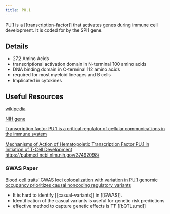 ```yaml
---
title: PU.1
---
```


PU.1 is a [[transcription-factor]] that activates genes during immune cell
development. It is coded for by the SPI1 gene.

## Details

- 272 Amino Acids
- transcriptional activation domain in N-terminal 100 amino acids
- DNA binding domain in C-terminal 112 amino acids
- required for most myeloid lineages and B cells
- Implicated in cytokines

## Useful Resources

[wikipedia](https://en.wikipedia.org/wiki/SPI1)

[NIH gene](https://www.ncbi.nlm.nih.gov/gene/6688)

[Transcription factor PU.1 is a critical regulator of cellular communications in the immune system](PU-1.pdf)

[Mechanisms of Action of Hematopoietic Transcription Factor PU.1 in Initiation of T-Cell Development](PU-1-mechanism.pdf)
https://pubmed.ncbi.nlm.nih.gov/37492098/

### GWAS Paper

[Blood cell traits’ GWAS loci colocalization with variation in PU.1 genomic occupancy prioritizes causal noncoding regulatory variants](PU-1GWAS.pdf)

- It is hard to identify [[casual-variants]] in [[GWAS]].
- Identification of the casual variants is useful for genetic risk predictions
- effective method to capture genetic effects is TF [[bQTLs.md]]